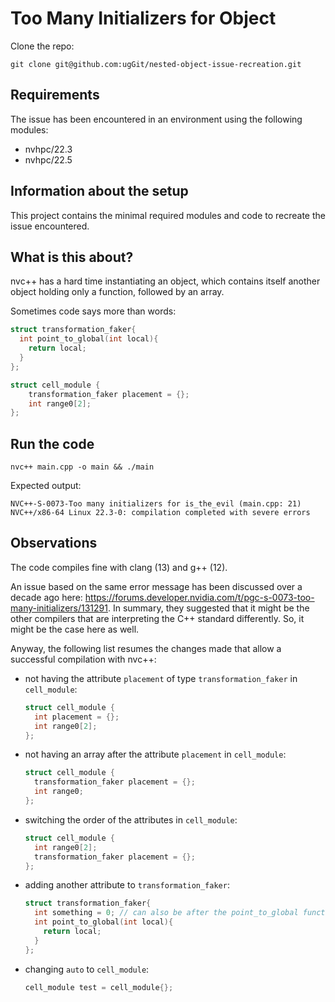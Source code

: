 # Too Many Initializers for Object

Clone the repo:

```
git clone git@github.com:ugGit/nested-object-issue-recreation.git
```

## Requirements
The issue has been encountered in an environment using the following modules:

* nvhpc/22.3
* nvhpc/22.5

## Information about the setup
This project contains the minimal required modules and code to recreate the issue encountered.

## What is this about?
nvc++ has a hard time instantiating an object, which contains itself another object holding only a function, followed by an array.

Sometimes code says more than words:
```cpp
struct transformation_faker{
  int point_to_global(int local){
    return local;
  }
};

struct cell_module {
    transformation_faker placement = {};
    int range0[2];
};
```

## Run the code
```
nvc++ main.cpp -o main && ./main
```

Expected output:
```
NVC++-S-0073-Too many initializers for is_the_evil (main.cpp: 21)
NVC++/x86-64 Linux 22.3-0: compilation completed with severe errors
```

## Observations
The code compiles fine with clang (13) and g++ (12). 

An issue based on the same error message has been discussed over a decade ago here: 
https://forums.developer.nvidia.com/t/pgc-s-0073-too-many-initializers/131291.
In summary, they suggested that it might be the other compilers that are interpreting the C++ standard differently.
So, it might be the case here as well.

Anyway, the following list resumes the changes made that allow a successful compilation with nvc++:

* not having the attribute `placement` of type `transformation_faker` in `cell_module`:
  ```cpp
  struct cell_module {
    int placement = {};
    int range0[2];
  };
  ```

* not having an array after the attribute `placement` in `cell_module`:
  ```cpp
  struct cell_module {
    transformation_faker placement = {};
    int range0;
  };

* switching the order of the attributes in `cell_module`:
  ```cpp
  struct cell_module {
    int range0[2];
    transformation_faker placement = {};
  };
  ```

* adding another attribute to `transformation_faker`:
  ```cpp
  struct transformation_faker{
    int something = 0; // can also be after the point_to_global function
    int point_to_global(int local){
      return local;
    }
  };
  ```

* changing `auto` to `cell_module`:
  ```cpp
  cell_module test = cell_module{};
  ```
